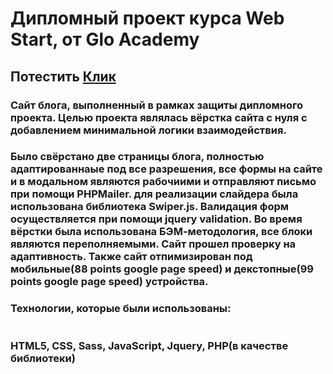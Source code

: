 # Дипломный проект курса Web Start, от Glo Academy
## Потестить [Клик](https://mediocrity.ru/ehya-blog)

### Сайт блога, выполненный в рамках защиты дипломного проекта. Целью проекта являлась вёрстка сайта с нуля с добавлением минимальной логики взаимодействия.
### Было свёрстано две страницы блога, полностью адаптированнаые под все разрешения, все формы на сайте и в модальном являются рабочиими и отправляют письмо при помощи PHPMailer. для реализации слайдера была использована библиотека Swiper.js. Валидация форм осуществляется при помощи jquery validation. Во время вёрстки была использована БЭМ-методология, все блоки являются переполняемыми. Сайт прошел проверку на адаптивность. Также сайт отпимизирован под мобильные(88 points google page speed) и декстопные(99 points google page speed) устройства.

### Технологии, которые были использованы:
#
### HTML5, CSS, Sass, JavaScript, Jquery, PHP(в качестве библиотеки) 
